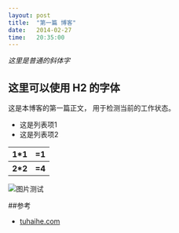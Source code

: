 ```yaml
---
layout: post
title:  "第一篇 博客"
date:   2014-02-27
time:   20:35:00
---
```


*这里是普通的斜体字*
## 这里可以使用 H2 的字体


这是本博客的第一篇正文，
用于检测当前的工作状态。

<ul>
<li>这是列表项1</li> 
<li>这是列表项2</li>
</ul>

<table>
	<tr>
		<th>1*1</th>
		<th> =1</th>
	</tr>
	<tr>
		<th>2*2</th>
		<th> =4</th>
	</tr>
</table>

<img src="http://rootkiter.github.io/image/test.jpg" title="图片测试" align="center">

##参考

* [tuhaihe.com][1]

[1]: http://tuhaihe.com

